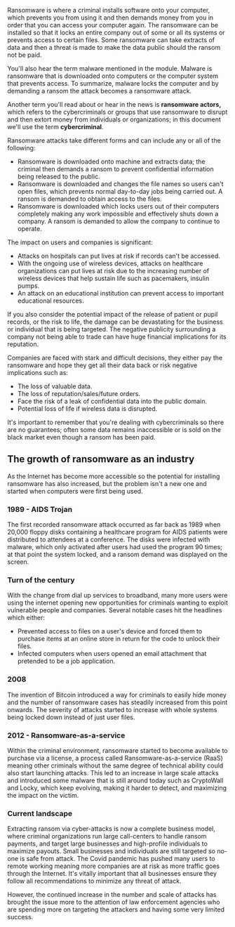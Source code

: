 Ransomware is where a criminal installs software onto your computer, which prevents you from using it and then demands money from you in order that you can access your computer again. The ransomware can be installed so that it locks an entire company out of some or all its systems or prevents access to certain files. Some ransomware can take extracts of data and then a threat is made to make the data public should the ransom not be paid.

You'll also hear the term malware mentioned in the module. Malware is ransomware that is downloaded onto computers or the computer system that prevents access.  To summarize, malware locks the computer and by demanding a ransom the attack becomes a ransomware attack.

Another term you'll read about or hear in the news is **ransomware actors,** which refers to the cybercriminals or groups that use ransomware to disrupt and then extort money from individuals or organizations; in this document we'll use the term **cybercriminal**.

Ransomware attacks take different forms and can include any or all of the following:

- Ransomware is downloaded onto machine and extracts data; the criminal then demands a ransom to prevent confidential information being released to the public.
- Ransomware is downloaded and changes the file names so users can't open files, which prevents normal day-to-day jobs being carried out. A ransom is demanded to obtain access to the files.
- Ransomware is downloaded which locks users out of their computers completely making any work impossible and effectively shuts down a company. A ransom is demanded to allow the company to continue to operate.

The impact on users and companies is significant:

- Attacks on hospitals can put lives at risk if records can't be accessed.
- With the ongoing use of wireless devices, attacks on healthcare organizations can put lives at risk due to the increasing number of wireless devices that help sustain life such as pacemakers, insulin pumps.
- An attack on an educational institution can prevent access to important educational resources.

If you also consider the potential impact of the release of patient or pupil records, or the risk to life, the damage can be devastating for the business or individual that is being targeted.  The negative publicity surrounding a company not being able to trade can have huge financial implications for its reputation.

Companies are faced with stark and difficult decisions, they either pay the ransomware and hope they get all their data back or risk negative implications such as:

- The loss of valuable data.
- The loss of reputation/sales/future orders.
- Face the risk of a leak of confidential data into the public domain.
- Potential loss of life if wireless data is disrupted.

It's important to remember that you're dealing with cybercriminals so there are no guarantees; often some data remains inaccessible or is sold on the black market even though a ransom has been paid.

## The growth of ransomware as an industry

As the Internet has become more accessible so the potential for installing ransomware has also increased, but the problem isn't a new one and started when computers were first being used.

### 1989 - AIDS Trojan

The first recorded ransomware attack occurred as far back as 1989 when 20,000 floppy disks containing a healthcare program for AIDS patients were distributed to attendees at a conference. The disks were infected with malware, which only activated after users had used the program 90 times; at that point the system locked, and a ransom demand was displayed on the screen.

### Turn of the century

With the change from dial up services to broadband, many more users were using the internet opening new opportunities for criminals wanting to exploit vulnerable people and companies. Several notable cases hit the headlines which either:

- Prevented access to files on a user's device and forced them to purchase items at an online store in return for the code to unlock their files.
- Infected computers when users opened an email attachment that pretended to be a job application.

### 2008

The invention of Bitcoin introduced a way for criminals to easily hide money and the number of ransomware cases has steadily increased from this point onwards. The severity of attacks started to increase with whole systems being locked down instead of just user files.

### 2012 - Ransomware-as-a-service

Within the criminal environment, ransomware started to become available to purchase via a license, a process called Ransomware-as-a-service (RaaS) meaning other criminals without the same degree of technical ability could also start launching attacks. This led to an increase in large scale attacks and introduced some malware that is still around today such as CryptoWall and Locky, which keep evolving, making it harder to detect, and maximizing the impact on the victim.

### Current landscape

Extracting ransom via cyber-attacks is now a complete business model, where criminal organizations run large call-centers to handle ransom payments, and target large businesses and high-profile individuals to maximize payouts. Small businesses and individuals are still targeted so no-one is safe from attack. The Covid pandemic has pushed many users to remote working meaning more companies are at risk as more traffic goes through the Internet. It's vitally important that all businesses ensure they follow all recommendations to minimize any threat of attack.

However, the continued increase in the number and scale of attacks has brought the issue more to the attention of law enforcement agencies who are spending more on targeting the attackers and having some very limited success.
